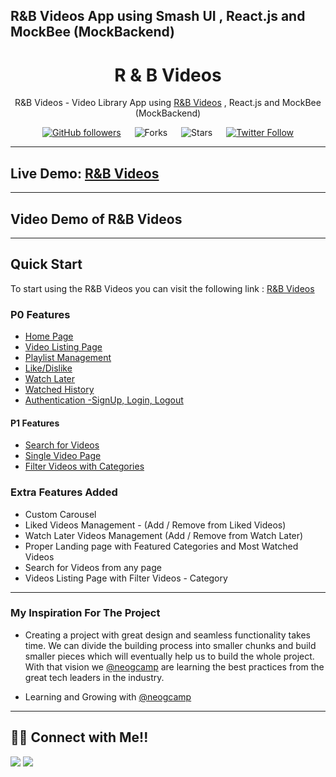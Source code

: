 ## R&B Videos App using Smash UI , React.js and MockBee (MockBackend)

<div align="center">

# R & B Videos

R&B Videos - Video Library App using [R&B Videos](https://r-and-b-ui.netlify.app/) , React.js and MockBee (MockBackend)

[![GitHub followers](https://img.shields.io/github/followers/dev-ashishsethi?style=social)](https://github.com/dev-ashishsethi)
&emsp;
![Forks](https://img.shields.io/github/forks/dev-ashishsethi/rb-videos)
&emsp;
![Stars](https://img.shields.io/github/stars/dev-ashishsethi/rb-videos)
&emsp;
[![Twitter Follow](https://img.shields.io/twitter/follow/web_AshishSethi?style=social)](https://twitter.com/web_AshishSethi)

</div>

---

## Live Demo: [R&B Videos](https://rb-videos.netlify.app/)

---

## Video Demo of R&B Videos


---

## Quick Start

To start using the R&B Videos you can visit the following link : [R&B Videos](https://rb-videos.netlify.app/)

### P0 Features

- [Home Page](https://rb-videos.netlify.app/)
- [Video Listing Page](https://rb-videos.netlify.app/)
- [Playlist Management](https://rb-videos.netlify.app/)
- [Like/Dislike](https://rb-videos.netlify.app/)
- [Watch Later](https://rb-videos.netlify.app/)
- [Watched History](https://rb-videos.netlify.app/)
- [Authentication -SignUp, Login, Logout](https://rb-videos.netlify.app/)

#### P1 Features

- [Search for Videos](https://rb-videos.netlify.app/)
- [Single Video Page](https://rb-videos.netlify.app/)
- [Filter Videos with Categories](https://rb-videos.netlify.app/)




### Extra Features Added

- Custom Carousel
- Liked Videos Management - (Add / Remove from Liked Videos)
- Watch Later Videos Management (Add / Remove from Watch Later)
- Proper Landing page with Featured Categories and Most Watched Videos
- Search for Videos from any page
- Videos Listing Page with Filter Videos - Category

---

### My Inspiration For The Project

- Creating a project with great design and seamless functionality takes time. We can divide the building process into smaller chunks and build smaller pieces which will eventually help us to build the whole project. With that vision we [@neogcamp](https://twitter.com/neogcamp) are learning the best practices from the great tech leaders in the industry.

- Learning and Growing with [@neogcamp](https://twitter.com/neogcamp)

---

## 👨‍💻 Connect with Me!!

<a href="https://twitter.com/web_AshishSethi"><img src="https://img.shields.io/badge/Twitter-1DA1F2?style=for-the-badge&logo=twitter&logoColor=white"/></a>
<a href="https://www.linkedin.com/in/aashishsethii01"><img src="https://img.shields.io/badge/LinkedIn-0077B5?style=for-the-badge&logo=linkedin&logoColor=white"/></a>
